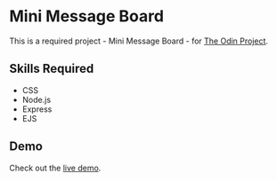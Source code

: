 # Mini Message Board
This is a required project - Mini Message Board - for [The Odin Project](https://www.theodinproject.com/).

## Skills Required
- CSS
- Node.js
- Express
- EJS

## Demo
Check out the [live demo](https://memory-card-indol-xi.vercel.app).